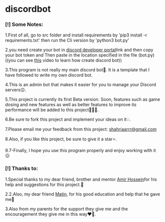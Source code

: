 # discordbot

### [!] Some Notes:
1.First of all, go to src folder and install requirements by 'pip3 install -r requirements.txt' then run the Cli version by 'python3 bot.py'

2.you need create your bot in [discord developer portal](https://discord.com/developers)link and then copy your bot token and Then paste in the location specified in the file (bot.py)((you can see [this](https://www.youtube.com/watch?v=nW8c7vT6Hl4&list=PLW3GfRiBCHOhfVoiDZpSz8SM_HybXRPzZ) video to learn how create discord bot))

3.This program is not really my main discord bot🤖. It is a template that I have followed to write my own discord bot.

4.This is an admin bot that makes it easier for you to manage your Discord servers😉.

5.This project is currently its first Beta version. Soon, features such as game dosing and new features as well as better features to improve its performance will be added to this project💪💪💪.

6.Be sure to fork this project and implement your ideas on it💡.

7.Please email me your feedback from this project: shahriaarrr@gmail.com

8.Also, if you like this project, be sure to give it a star⭐.

9.7-Finally, I hope you use this program properly and enjoy working with it 😉

### [!] Thanks to:
1.Special thanks to my dear friend, brother and mentor [Amir Hossein](https://www.linkedin.com/in/amirtoday)for his help and suggestions for this project.🙏

2.2.Also, my dear friend [Matin](https://github.com/ThisIsMatin), for his good education and help that he gave me🙏

3.Also from my parents for the support they give me and the encouragement they give me in this way❤🙏.